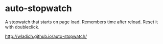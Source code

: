 # auto-stopwatch

A stopwatch that starts on page load. Remembers time after reload.
Reset it with doubleclick.

http://wladich.github.io/auto-stopwatch/



